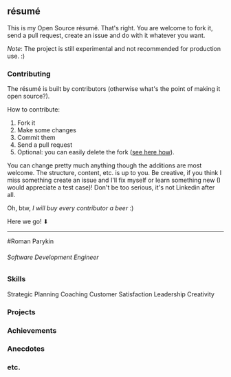## résumé

This is my Open Source résumé. That's right. You are welcome to fork it, send a pull request, create an issue and do with it whatever you want.

_Note_: The project is still experimental and not recommended for production use. :)

### Contributing
The résumé is built by contributors (otherwise what's the point of making it open source?).

How to contribute:

1. Fork it
2. Make some changes
3. Commit them
4. Send a pull request
5. Optional: you can easily delete the fork ([see here how](https://help.github.com/articles/deleting-a-repository/)).

You can change pretty much anything though the additions are most welcome. The structure, content, etc. is up to you. Be creative, if you think I miss something create an issue and I'll fix myself or learn something new (I would appreciate a test case)! Don't be too serious, it's not Linkedin after all.

Oh, btw, *I will buy every contributor a beer* :)

Here we go! ⬇

---

#Roman Parykin
###### Software Development Engineer

### Skills
Strategic Planning
Coaching
Customer Satisfaction
Leadership
Creativity

### Projects

### Achievements

### Anecdotes

### etc.